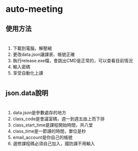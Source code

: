 # auto-meeting
## 使用方法
#
1. 下載到電腦，解壓縮
2. 更改data.json讓課表、帳號正確
3. 執行release.exe檔，會跳出CMD是正常的，可以查看目前情況
4. 輸入密碼
5. 享受自動化上課

#
## json.data說明
#
1. data.json是參數處存的地方
2. class_code是會議室碼，週一到週五由上而下排
3. class_start_time是課程開始時間，共八堂
4. class_time是一節課的時間，單位是秒
5. email_account是你自己的帳號
6. 選修課程碼必須自己加入，國防課不用輸入